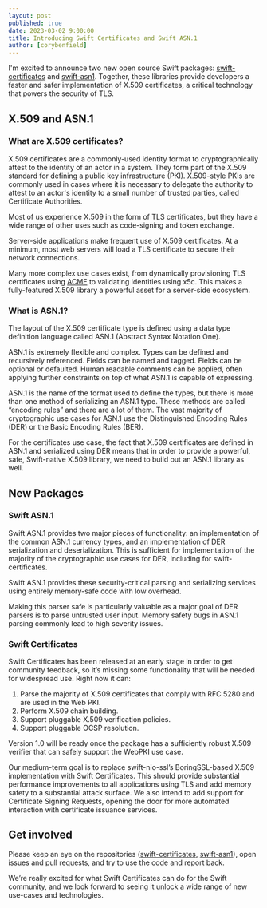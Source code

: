 ```yaml
---
layout: post
published: true
date: 2023-03-02 9:00:00
title: Introducing Swift Certificates and Swift ASN.1
author: [corybenfield]
---
```


I'm excited to announce two new open source Swift packages: [swift-certificates](https://github.com/apple/swift-certificates) and [swift-asn1](https://github.com/apple/swift-asn1). Together, these libraries provide developers a faster and safer implementation of X.509 certificates, a critical technology that powers the security of TLS.

## X.509 and ASN.1

### What are X.509 certificates?

X.509 certificates are a commonly-used identity format to cryptographically attest to the identity of an actor in a system. They form part of the X.509 standard for defining a public key infrastructure (PKI). X.509-style PKIs are commonly used in cases where it is necessary to delegate the authority to attest to an actor's identity to a small number of trusted parties, called Certificate Authorities.

Most of us experience X.509 in the form of TLS certificates, but they have a wide range of other uses such as code-signing and token exchange.

Server-side applications make frequent use of X.509 certificates. At a minimum, most web servers will load a TLS certificate to secure their network connections.

Many more complex use cases exist, from dynamically provisioning TLS certificates using [ACME](https://www.rfc-editor.org/rfc/rfc8555.html) to validating identities using x5c. This makes a fully-featured X.509 library a powerful asset for a server-side ecosystem.

### What is ASN.1?

The layout of the X.509 certificate type is defined using a data type definition language called ASN.1 (Abstract Syntax Notation One).

ASN.1 is extremely flexible and complex. Types can be defined and recursively referenced. Fields can be named and tagged. Fields can be optional or defaulted. Human readable comments can be applied, often applying further constraints on top of what ASN.1 is capable of expressing.

ASN.1 is the name of the format used to define the types, but there is more than one method of serializing an ASN.1 type. These methods are called “encoding rules” and there are a lot of them. The vast majority of cryptographic use cases for ASN.1 use the Distinguished Encoding Rules (DER) or the Basic Encoding Rules (BER).

For the certificates use case, the fact that X.509 certificates are defined in ASN.1 and serialized using DER means that in order to provide a powerful, safe, Swift-native X.509 library, we need to build out an ASN.1 library as well.

## New Packages

### Swift ASN.1

Swift ASN.1 provides two major pieces of functionality: an implementation of the common ASN.1 currency types, and an implementation of DER serialization and deserialization. This is sufficient for implementation of the majority of the cryptographic use cases for DER, including for swift-certificates.

Swift ASN.1 provides these security-critical parsing and serializing services using entirely memory-safe code with low overhead.

Making this parser safe is particularly valuable as a major goal of DER parsers is to parse untrusted user input. Memory safety bugs in ASN.1 parsing commonly lead to high severity issues.

### Swift Certificates

Swift Certificates has been released at an early stage in order to get community feedback, so it’s missing some functionality that will be needed for widespread use. Right now it can:

1. Parse the majority of X.509 certificates that comply with RFC 5280 and are used in the Web PKI.
2. Perform X.509 chain building.
3. Support pluggable X.509 verification policies.
4. Support pluggable OCSP resolution.

Version 1.0 will be ready once the package has a sufficiently robust X.509 verifier that can safely support the WebPKI use case.

Our medium-term goal is to replace swift-nio-ssl’s BoringSSL-based X.509 implementation with Swift Certificates. This should provide substantial performance improvements to all applications using TLS and add memory safety to a substantial attack surface. We also intend to add support for Certificate Signing Requests, opening the door for more automated interaction with certificate issuance services.

## Get involved

Please keep an eye on the repositories ([swift-certificates](https://github.com/apple/swift-certificates), [swift-asn1](https://github.com/apple/swift-asn1)), open issues and pull requests, and try to use the code and report back.

We’re really excited for what Swift Certificates can do for the Swift community, and we look forward to seeing it unlock a wide range of new use-cases and technologies.
